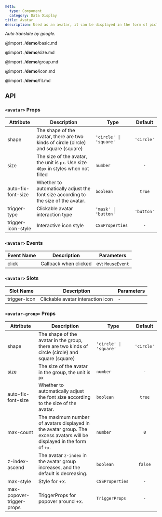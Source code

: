 ```yaml
meta:
  type: Component
  category: Data Display
title: Avatar
description: Used as an avatar, it can be displayed in the form of pictures, icons or characters.
```

*Auto translate by google.*

@import ./__demo__/basic.md

@import ./__demo__/size.md

@import ./__demo__/group.md

@import ./__demo__/icon.md

@import ./__demo__/fit.md

## API


### `<avatar>` Props

|Attribute|Description|Type|Default|
|---|---|---|:---:|
|shape|The shape of the avatar, there are two kinds of circle (circle) and square (square)|`'circle' \| 'square'`|`'circle'`|
|size|The size of the avatar, the unit is `px`. Use size `40px` in styles when not filled|`number`|`-`|
|auto-fix-font-size|Whether to automatically adjust the font size according to the size of the avatar.|`boolean`|`true`|
|trigger-type|Clickable avatar interaction type|`'mask' \| 'button'`|`'button'`|
|trigger-icon-style|Interactive icon style|`CSSProperties`|`-`|
### `<avatar>` Events

|Event Name|Description|Parameters|
|---|---|---|
|click|Callback when clicked|ev: `MouseEvent`|
### `<avatar>` Slots

|Slot Name|Description|Parameters|
|---|---|---|
|trigger-icon|Clickable avatar interaction icon|-|




### `<avatar-group>` Props

|Attribute|Description|Type|Default|
|---|---|---|:---:|
|shape|The shape of the avatar in the group, there are two kinds of circle (circle) and square (square)|`'circle' \| 'square'`|`'circle'`|
|size|The size of the avatar in the group, the unit is `px`|`number`|`-`|
|auto-fix-font-size|Whether to automatically adjust the font size according to the size of the avatar.|`boolean`|`true`|
|max-count|The maximum number of avatars displayed in the avatar group. The excess avatars will be displayed in the form of `+x`.|`number`|`0`|
|z-index-ascend|The avatar `z-index` in the avatar group increases, and the default is decreasing.|`boolean`|`false`|
|max-style|Style for +x.|`CSSProperties`|`-`|
|max-popover-trigger-props|TriggerProps for popover around +x.|`TriggerProps`|`-`|


